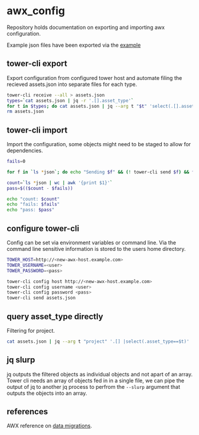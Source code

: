 # awx_config

Repository holds documentation on exporting and importing awx configuration.

Example json files have been exported via the [example](#tower-cli-export)

## tower-cli export

Export configuration from configured tower host and automate filing the recieved assets.json into separate files for each type.

```bash
tower-cli receive --all > assets.json
types=`cat assets.json | jq -r '.[].asset_type'`
for t in $types; do cat assets.json | jq --arg t "$t" 'select(.[].asset_type==$t)' | jq '.' > $t.json; done
rm assets.json
```

## tower-cli import

Import the configuration, some objects might need to be staged to allow for dependencies.

```bash
fails=0

for f in `ls *json`; do echo "Sending $f" && (! tower-cli send $f) && fails=$(($fails + 1)) && echo "$f failed" ; done

count=`ls *json | wc | awk '{print $1}'`
pass=$(($count - $fails))

echo "count: $count"
echo "fails: $fails"
echo "pass: $pass"
```

## configure tower-cli
Config can be set via environment variables or command line.
Via the command line sensitive information is stored to the users home directory.

```bash
TOWER_HOST=http://<new-awx-host.example.com>
TOWER_USERNAME=<user>
TOWER_PASSWORD=<pass>

```


```bash
tower-cli config host http://<new-awx-host.example.com>
tower-cli config username <user>
tower-cli config password <pass>
tower-cli send assets.json
```

## query asset_type directly

Filtering for project. 

```bash
cat assets.json | jq --arg t "project" '.[] |select(.asset_type==$t)'
```


## jq slurp

jq outputs the filtered objects as individual objects and not apart of an array. Tower cli needs an array of objects fed in in a single file, we can pipe the output of jq to another jq process to perfrom the ```--slurp``` argument that outputs the objects into an array. 


## references 

AWX reference on [data migrations](https://github.com/ansible/awx/blob/devel/DATA_MIGRATION.md).